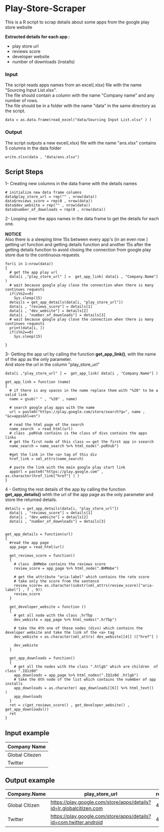 # Play-Store-Scraper
This is a R script to scrap details about some apps from the google play store website 


**Extracted details for each app :**  
 - play store url 
 - reviews score 
 - developer website 
 - number of downloads (installs)

### Input
The script reads apps names from an excel(.xlsx) file with the name "Sourcing Input List.xlsx".</br>
The file should contain a column with the name "Company name" and any number of rows.</br>
The file should be in a folder with the name "data" in the same directory as the script.
```
data = as.data.frame(read_excel("data/Sourcing Input List.xlsx" ) )
```

### Output
The script outputs a new excel(.xlsx) file with the name "ans.xlsx" contains 5 columns in the data folder 
```
write.xlsx(data , "data/ans.xlsx")
```


## Script Steps
1- Creating new columns in the data frame with the details names
```
# initialize new data frame columns 
data$play_store_url = rep("" , nrow(data))
data$reviews_score = rep(0 , nrow(data))
data$dev_website = rep("" , nrow(data))
data$number_of_downloads = rep(0 , nrow(data))
```

2- Looping over the apps names in the data frame to get the details for each one.</br></br>
**NOTICE**</br>
Also there is a sleeping time 15s between every app's (in an even row ) getting url function and getting details function and another 15s after the getting details function to avoid closing the connection from google play store due to the continuous requests. 

```
for(i in 1:nrow(data))
{
  # get the app play url 
  data[i ,"play_store_url" ] =  get_app_link( data[i , "Company.Name"] )
  # wait because google play close the connection when there is many continues requests 
  if(i%%2==0)
    Sys.sleep(15)
  details = get_app_details(data[i, "play_store_url"]) 
  data[i , "reviews_score"] = details[1]
  data[i , "dev_website"] = details[2]
  data[i , "number_of_downloads"] = details[3]
  # wait because google play close the connection when there is many continues requests 
  print(data[i, ])
  if(i%%2==0)
    Sys.sleep(15) 
  
}
```

3- Getting the app url by calling the function **get_app_link()**, with the name of the app as the only parameter.</br>
And store the url in the column "play_store_url"
```
data[i ,"play_store_url" ] =  get_app_link( data[i , "Company.Name"] )

```
```
get_app_link = function (name)
{
  # if there is any spaces in the name replace them with "%20" to be a valid link 
  name = gsub(" " , "%20" , name)
  
  # search google play apps with the name
  url = paste0("https://play.google.com/store/search?q=", name , "&c=apps&hl=en")
  
  # read the html page of the search  
  name_search  = read_html(url)
  # class .poRVub contains is the class of divs contains the apps links 
  # get the first node of this class == get the first app in ssearch 
  name_search = name_search %>% html_node(".poRVub")  
  
  #get the link in the <a> tag of this div 
  href_link = xml_attrs(name_search)
  
  # paste the link with the main google play start link 
  appUrl = paste0("https://play.google.com" ,  as.character(href_link["href"] ) )
}

``` 


4 - Getting the rest details of the app by calling the function **get_app_details()** whth the url of the app page as the only parameter and store the returned details.
```
details = get_app_details(data[i, "play_store_url"]) 
  data[i , "reviews_score"] = details[1]
  data[i , "dev_website"] = details[2]
  data[i , "number_of_downloads"] = details[3]
```

```

get_app_details = function(url)
{
  #read the app page
  app_page = read_html(url)
  
  get_reviews_score = function()
  {
    # class .BHMmbe contains the reviews score 
    review_score = app_page %>% html_node(".BHMmbe")
    
    # get the attribute "aria-label" which contains the rate score
    # take only the score from the sentence 
    review_score= as.character(substr(xml_attrs(review_score)["aria-label"] , 7 , 9))
    review_score
  }
  
  get_developer_website = function ()
  {
    # get all node with the class .hrTbp 
    dev_webiste = app_page %>% html_nodes(".hrTbp")
    
    # take the 4th one of these nodes (divs) which contains the developer website and take the link of the <a> tag
    dev_webiste = as.character(xml_attrs( dev_webiste[[4]] )["href"] )
    
    dev_webiste
  }
  
  get_app_downloads = function()
  {
    # get all the nodes with the class ".htlgb" which are children  of class ".IQ1z0d" 
    app_downloads = app_page %>% html_nodes(".IQ1z0d .htlgb")
    # take the 6th node of the list which contains the nummber of app installs 
    app_downloads = as.character( app_downloads[[6]] %>% html_text()  )
    app_downloads
  }
  ret = c(get_reviews_score() , get_developer_website() , get_app_downloads())
  ret
}

```

## Input example 
| Company Name | 
| ------------ |
| Global Citezen |
| Twitter |


## Output example 
|Company.Name	| play_store_url |	reviews_score	| dev_website	| number_of_downloads|
| ----------- | -------------- | -------------- | ----------- | -------------------|
|Global Citizen	| https://play.google.com/store/apps/details?id=lr.globalcitizen.com	| 4.3	| http://www.globalcitizen.org | 100,000+ |
Twitter | https://play.google.com/store/apps/details?id=com.twitter.android	| 4.5	| https://support.twitter.com/articles/20169915	| 500,000,000+ |










